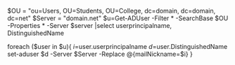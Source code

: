 $OU = "ou=Users, OU=Students, OU=College, dc=domain, dc=domain, dc=net"
$Server = "domain.net"
$u=Get-ADUser -Filter * -SearchBase $OU -Properties * -Server $server |select userprincipalname, DistinguishedName


foreach ($user in $u){
$i =$user.userprincipalname
$d=$user.DistinguishedName
set-aduser $d -Server $Server -Replace @{mailNickname=$i}
}
